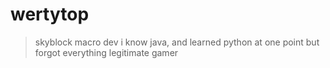 # wertytop
> skyblock macro dev
> i know java, and learned python at one point but forgot everything
> legitimate gamer
